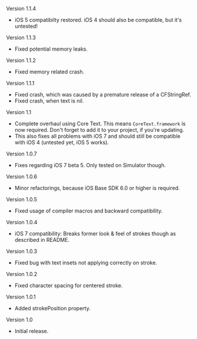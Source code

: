 Version 1.1.4

- iOS 5 compatibilty restored. iOS 4 should also be compatible, but it's untested!

Version 1.1.3

- Fixed potential memory leaks.

Version 1.1.2

- Fixed memory related crash.

Version 1.1.1

- Fixed crash, which was caused by a premature release of a CFStringRef.
- Fixed crash, when text is nil.

Version 1.1

- Complete overhaul using Core Text. This means `CoreText.framework` is now required. Don't forget to add it to your project, if you're updating.
- This also fixes all problems with iOS 7 and should still be compatible with iOS 4 (untested yet, iOS 5 works).

Version 1.0.7

- Fixes regarding iOS 7 beta 5. Only tested on Simulator though.

Version 1.0.6

- Minor refactorings, because iOS Base SDK 6.0 or higher is required.

Version 1.0.5

- Fixed usage of compiler macros and backward compatibility.

Version 1.0.4

- iOS 7 compatibility: Breaks former look & feel of strokes though as described in README.

Version 1.0.3

- Fixed bug with text insets not applying correctly on stroke.

Version 1.0.2

- Fixed character spacing for centered stroke.

Version 1.0.1

- Added strokePosition property.

Version 1.0

- Initial release.